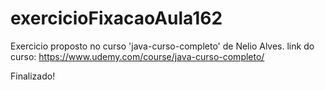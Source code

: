 # exercicioFixacaoAula162
Exercicio proposto no curso 'java-curso-completo' de Nelio Alves. link do curso: https://www.udemy.com/course/java-curso-completo/

Finalizado!

